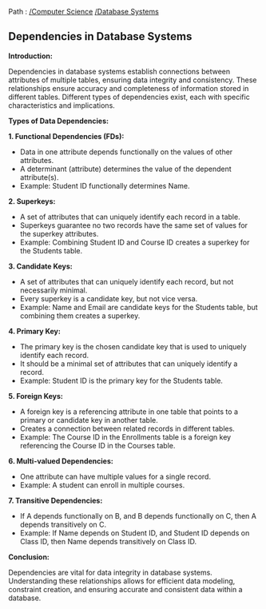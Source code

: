 Path : [/Computer Science](../../index.md) [/Database Systems](../index.md)
## Dependencies in Database Systems

**Introduction:**

Dependencies in database systems establish connections between attributes of multiple tables, ensuring data integrity and consistency. These relationships ensure accuracy and completeness of information stored in different tables. Different types of dependencies exist, each with specific characteristics and implications.


**Types of Data Dependencies:**

**1. Functional Dependencies (FDs):**

- Data in one attribute depends functionally on the values of other attributes.
- A determinant (attribute) determines the value of the dependent attribute(s).
- Example: Student ID functionally determines Name.


**2. Superkeys:**

- A set of attributes that can uniquely identify each record in a table.
- Superkeys guarantee no two records have the same set of values for the superkey attributes.
- Example: Combining Student ID and Course ID creates a superkey for the Students table.


**3. Candidate Keys:**

- A set of attributes that can uniquely identify each record, but not necessarily minimal.
- Every superkey is a candidate key, but not vice versa.
- Example: Name and Email are candidate keys for the Students table, but combining them creates a superkey.


**4. Primary Key:**

- The primary key is the chosen candidate key that is used to uniquely identify each record.
- It should be a minimal set of attributes that can uniquely identify a record.
- Example: Student ID is the primary key for the Students table.


**5. Foreign Keys:**

- A foreign key is a referencing attribute in one table that points to a primary or candidate key in another table.
- Creates a connection between related records in different tables.
- Example: The Course ID in the Enrollments table is a foreign key referencing the Course ID in the Courses table.


**6. Multi-valued Dependencies:**

- One attribute can have multiple values for a single record.
- Example: A student can enroll in multiple courses.


**7. Transitive Dependencies:**

- If A depends functionally on B, and B depends functionally on C, then A depends transitively on C.
- Example: If Name depends on Student ID, and Student ID depends on Class ID, then Name depends transitively on Class ID.


**Conclusion:**

Dependencies are vital for data integrity in database systems. Understanding these relationships allows for efficient data modeling, constraint creation, and ensuring accurate and consistent data within a database.
